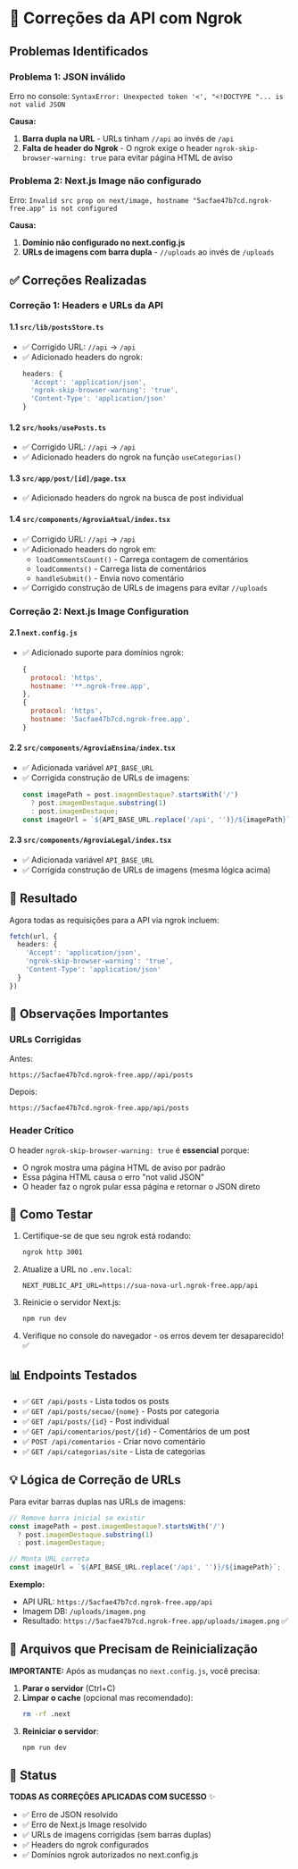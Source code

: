 # 🔧 Correções da API com Ngrok

## Problemas Identificados

### Problema 1: JSON inválido
Erro no console: `SyntaxError: Unexpected token '<', "<!DOCTYPE "... is not valid JSON`

**Causa:**
1. **Barra dupla na URL** - URLs tinham `//api` ao invés de `/api`
2. **Falta de header do Ngrok** - O ngrok exige o header `ngrok-skip-browser-warning: true` para evitar página HTML de aviso

### Problema 2: Next.js Image não configurado
Erro: `Invalid src prop on next/image, hostname "5acfae47b7cd.ngrok-free.app" is not configured`

**Causa:**
1. **Domínio não configurado no next.config.js**
2. **URLs de imagens com barra dupla** - `//uploads` ao invés de `/uploads`

## ✅ Correções Realizadas

### Correção 1: Headers e URLs da API

#### 1.1 `src/lib/postsStore.ts`
- ✅ Corrigido URL: `//api` → `/api`
- ✅ Adicionado headers do ngrok:
  ```typescript
  headers: {
    'Accept': 'application/json',
    'ngrok-skip-browser-warning': 'true',
    'Content-Type': 'application/json'
  }
  ```

#### 1.2 `src/hooks/usePosts.ts`
- ✅ Corrigido URL: `//api` → `/api`
- ✅ Adicionado headers do ngrok na função `useCategorias()`

#### 1.3 `src/app/post/[id]/page.tsx`
- ✅ Adicionado headers do ngrok na busca de post individual

#### 1.4 `src/components/AgroviaAtual/index.tsx`
- ✅ Corrigido URL: `//api` → `/api`
- ✅ Adicionado headers do ngrok em:
  - `loadCommentsCount()` - Carrega contagem de comentários
  - `loadComments()` - Carrega lista de comentários
  - `handleSubmit()` - Envia novo comentário
- ✅ Corrigido construção de URLs de imagens para evitar `//uploads`

### Correção 2: Next.js Image Configuration

#### 2.1 `next.config.js`
- ✅ Adicionado suporte para domínios ngrok:
  ```javascript
  {
    protocol: 'https',
    hostname: '**.ngrok-free.app',
  },
  {
    protocol: 'https',
    hostname: '5acfae47b7cd.ngrok-free.app',
  }
  ```

#### 2.2 `src/components/AgroviaEnsina/index.tsx`
- ✅ Adicionada variável `API_BASE_URL`
- ✅ Corrigida construção de URLs de imagens:
  ```typescript
  const imagePath = post.imagemDestaque?.startsWith('/') 
    ? post.imagemDestaque.substring(1) 
    : post.imagemDestaque;
  const imageUrl = `${API_BASE_URL.replace('/api', '')}/${imagePath}`;
  ```

#### 2.3 `src/components/AgroviaLegal/index.tsx`
- ✅ Adicionada variável `API_BASE_URL`
- ✅ Corrigida construção de URLs de imagens (mesma lógica acima)

## 🎯 Resultado

Agora todas as requisições para a API via ngrok incluem:

```typescript
fetch(url, {
  headers: {
    'Accept': 'application/json',
    'ngrok-skip-browser-warning': 'true',
    'Content-Type': 'application/json'
  }
})
```

## 📝 Observações Importantes

### URLs Corrigidas
Antes:
```
https://5acfae47b7cd.ngrok-free.app//api/posts
```

Depois:
```
https://5acfae47b7cd.ngrok-free.app/api/posts
```

### Header Crítico
O header `ngrok-skip-browser-warning: true` é **essencial** porque:
- O ngrok mostra uma página HTML de aviso por padrão
- Essa página HTML causa o erro "not valid JSON"
- O header faz o ngrok pular essa página e retornar o JSON direto

## 🔄 Como Testar

1. Certifique-se de que seu ngrok está rodando:
   ```bash
   ngrok http 3001
   ```

2. Atualize a URL no `.env.local`:
   ```env
   NEXT_PUBLIC_API_URL=https://sua-nova-url.ngrok-free.app/api
   ```

3. Reinicie o servidor Next.js:
   ```bash
   npm run dev
   ```

4. Verifique no console do navegador - os erros devem ter desaparecido! ✅

## 📊 Endpoints Testados

- ✅ `GET /api/posts` - Lista todos os posts
- ✅ `GET /api/posts/secao/{nome}` - Posts por categoria
- ✅ `GET /api/posts/{id}` - Post individual
- ✅ `GET /api/comentarios/post/{id}` - Comentários de um post
- ✅ `POST /api/comentarios` - Criar novo comentário
- ✅ `GET /api/categorias/site` - Lista de categorias

## 💡 Lógica de Correção de URLs

Para evitar barras duplas nas URLs de imagens:

```typescript
// Remove barra inicial se existir
const imagePath = post.imagemDestaque?.startsWith('/') 
  ? post.imagemDestaque.substring(1) 
  : post.imagemDestaque;

// Monta URL correta
const imageUrl = `${API_BASE_URL.replace('/api', '')}/${imagePath}`;
```

**Exemplo:**
- API URL: `https://5acfae47b7cd.ngrok-free.app/api`
- Imagem DB: `/uploads/imagem.png`
- Resultado: `https://5acfae47b7cd.ngrok-free.app/uploads/imagem.png` ✅

## 🔄 Arquivos que Precisam de Reinicialização

**IMPORTANTE:** Após as mudanças no `next.config.js`, você precisa:

1. **Parar o servidor** (Ctrl+C)
2. **Limpar o cache** (opcional mas recomendado):
   ```bash
   rm -rf .next
   ```
3. **Reiniciar o servidor**:
   ```bash
   npm run dev
   ```

## 🎉 Status

**TODAS AS CORREÇÕES APLICADAS COM SUCESSO** ✨

- ✅ Erro de JSON resolvido
- ✅ Erro de Next.js Image resolvido
- ✅ URLs de imagens corrigidas (sem barras duplas)
- ✅ Headers do ngrok configurados
- ✅ Domínios ngrok autorizados no next.config.js

